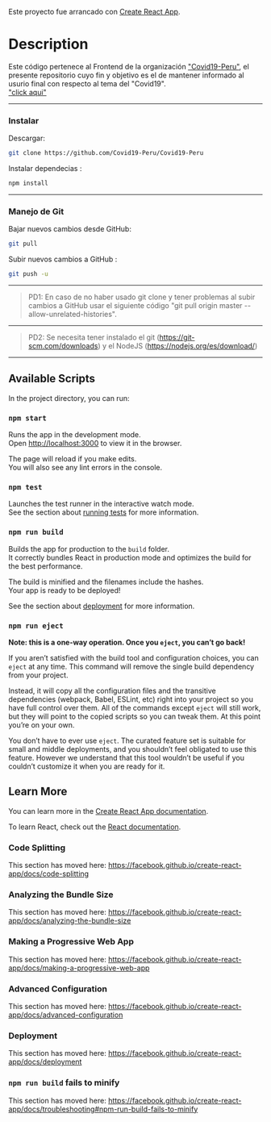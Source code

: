 Este proyecto fue arrancado con [Create React App](https://github.com/facebook/create-react-app).
# Description

Este código pertenece al Frontend de la organización ["Covid19-Peru"](https://github.com/Covid19-Peru), el presente repositorio cuyo fin y objetivo es el de mantener informado al usurio final con respecto al tema del "Covid19".<br />
["click aqui"](https://covid19-peru.github.io/Covid19-Peru/)

---

### Instalar

Descargar:
```bash
git clone https://github.com/Covid19-Peru/Covid19-Peru
```
Instalar dependecias :
```bash
npm install
```

---

### Manejo de Git

Bajar nuevos cambios desde GitHub:
```bash
git pull
```
Subir nuevos cambios a GitHub :
```bash
git push -u
```
---

> PD1: En caso de no haber usado git clone y tener problemas al subir cambios a GitHub usar el siguiente código "git pull origin master --allow-unrelated-histories".
---
> PD2: Se necesita tener instalado el git (https://git-scm.com/downloads) y el NodeJS (https://nodejs.org/es/download/)

---

## Available Scripts

In the project directory, you can run:

### `npm start`

Runs the app in the development mode.<br />
Open [http://localhost:3000](http://localhost:3000) to view it in the browser.

The page will reload if you make edits.<br />
You will also see any lint errors in the console.

### `npm test`

Launches the test runner in the interactive watch mode.<br />
See the section about [running tests](https://facebook.github.io/create-react-app/docs/running-tests) for more information.

### `npm run build`

Builds the app for production to the `build` folder.<br />
It correctly bundles React in production mode and optimizes the build for the best performance.

The build is minified and the filenames include the hashes.<br />
Your app is ready to be deployed!

See the section about [deployment](https://facebook.github.io/create-react-app/docs/deployment) for more information.

### `npm run eject`

**Note: this is a one-way operation. Once you `eject`, you can’t go back!**

If you aren’t satisfied with the build tool and configuration choices, you can `eject` at any time. This command will remove the single build dependency from your project.

Instead, it will copy all the configuration files and the transitive dependencies (webpack, Babel, ESLint, etc) right into your project so you have full control over them. All of the commands except `eject` will still work, but they will point to the copied scripts so you can tweak them. At this point you’re on your own.

You don’t have to ever use `eject`. The curated feature set is suitable for small and middle deployments, and you shouldn’t feel obligated to use this feature. However we understand that this tool wouldn’t be useful if you couldn’t customize it when you are ready for it.

## Learn More

You can learn more in the [Create React App documentation](https://facebook.github.io/create-react-app/docs/getting-started).

To learn React, check out the [React documentation](https://reactjs.org/).

### Code Splitting

This section has moved here: https://facebook.github.io/create-react-app/docs/code-splitting

### Analyzing the Bundle Size

This section has moved here: https://facebook.github.io/create-react-app/docs/analyzing-the-bundle-size

### Making a Progressive Web App

This section has moved here: https://facebook.github.io/create-react-app/docs/making-a-progressive-web-app

### Advanced Configuration

This section has moved here: https://facebook.github.io/create-react-app/docs/advanced-configuration

### Deployment

This section has moved here: https://facebook.github.io/create-react-app/docs/deployment

### `npm run build` fails to minify

This section has moved here: https://facebook.github.io/create-react-app/docs/troubleshooting#npm-run-build-fails-to-minify
